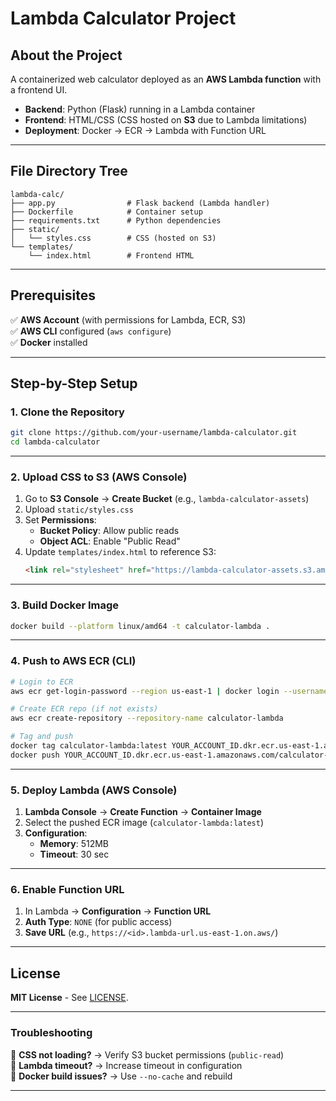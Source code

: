 
# **Lambda Calculator Project**  

## **About the Project**  
A containerized web calculator deployed as an **AWS Lambda function** with a frontend UI.  
- **Backend**: Python (Flask) running in a Lambda container  
- **Frontend**: HTML/CSS (CSS hosted on **S3** due to Lambda limitations)  
- **Deployment**: Docker → ECR → Lambda with Function URL  

---

## **File Directory Tree**  
```
lambda-calc/  
├── app.py                # Flask backend (Lambda handler)  
├── Dockerfile            # Container setup  
├── requirements.txt      # Python dependencies  
├── static/  
│   └── styles.css        # CSS (hosted on S3)  
└── templates/  
    └── index.html        # Frontend HTML  
```

---

## **Prerequisites**  
✅ **AWS Account** (with permissions for Lambda, ECR, S3)  
✅ **AWS CLI** configured (`aws configure`)  
✅ **Docker** installed  

---

## **Step-by-Step Setup**  

### **1. Clone the Repository**  
```bash
git clone https://github.com/your-username/lambda-calculator.git
cd lambda-calculator
```

---

### **2. Upload CSS to S3 (AWS Console)**  
1. Go to **S3 Console** → **Create Bucket** (e.g., `lambda-calculator-assets`)  
2. Upload `static/styles.css`  
3. Set **Permissions**:  
   - **Bucket Policy**: Allow public reads  
   - **Object ACL**: Enable "Public Read"  
4. Update `templates/index.html` to reference S3:  
   ```html
   <link rel="stylesheet" href="https://lambda-calculator-assets.s3.amazonaws.com/styles.css">
   ```

---

### **3. Build Docker Image**  
```bash
docker build --platform linux/amd64 -t calculator-lambda .
```

---

### **4. Push to AWS ECR (CLI)**  
```bash
# Login to ECR
aws ecr get-login-password --region us-east-1 | docker login --username AWS --password-stdin YOUR_ACCOUNT_ID.dkr.ecr.us-east-1.amazonaws.com

# Create ECR repo (if not exists)
aws ecr create-repository --repository-name calculator-lambda

# Tag and push
docker tag calculator-lambda:latest YOUR_ACCOUNT_ID.dkr.ecr.us-east-1.amazonaws.com/calculator-lambda:latest
docker push YOUR_ACCOUNT_ID.dkr.ecr.us-east-1.amazonaws.com/calculator-lambda:latest
```

---

### **5. Deploy Lambda (AWS Console)**  
1. **Lambda Console** → **Create Function** → **Container Image**  
2. Select the pushed ECR image (`calculator-lambda:latest`)  
3. **Configuration**:  
   - **Memory**: 512MB  
   - **Timeout**: 30 sec  

---

### **6. Enable Function URL**  
1. In Lambda → **Configuration** → **Function URL**  
2. **Auth Type**: `NONE` (for public access)  
3. **Save URL** (e.g., `https://<id>.lambda-url.us-east-1.on.aws/`)  

---

## **License**  
**MIT License** - See [LICENSE](LICENSE).  

---

### **Troubleshooting**  
🔹 **CSS not loading?** → Verify S3 bucket permissions (`public-read`)  
🔹 **Lambda timeout?** → Increase timeout in configuration  
🔹 **Docker build issues?** → Use `--no-cache` and rebuild  

---
